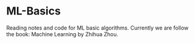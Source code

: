 # ML-Basics
Reading notes and code for ML basic algorithms.
Currently we are follow the book: Machine Learning by Zhihua Zhou. 
